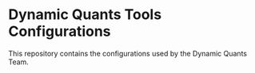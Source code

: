 # Dynamic Quants Tools Configurations

This repository contains the configurations used by the Dynamic Quants Team.
